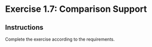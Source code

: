 # Exercise 1.7: Comparison Support

## Instructions

Complete the exercise according to the requirements.
